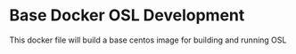# Base Docker OSL Development

This docker file will build a base centos image for building and running OSL 

